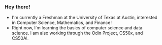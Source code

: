 ### Hey there!

- I'm currently a Freshman at the University of Texas at Austin, interested in Computer Science, Mathematics, and Finance!
-  Right now, I'm learning the basics of computer science and data science. I am also working through the Odin Project, CS50x, and CS50AI.

